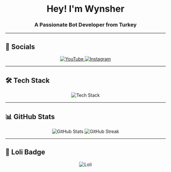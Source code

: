 <h1 align="center">Hey! I'm Wynsher</h1>
<h3 align="center">A Passionate Bot Developer from Turkey</h3>

---

## 🔗 Socials  
<p align="center">
  <a href="https://www.youtube.com/c/wynsherdev" target="_blank">
    <img src="https://img.shields.io/badge/-YouTube-FF0000?style=for-the-badge&logo=youtube&logoColor=white" alt="YouTube" />
  </a>
  <a href="https://instagram.com/wynsherdev" target="_blank">
    <img src="https://img.shields.io/badge/-Instagram-E4405F?style=for-the-badge&logo=instagram&logoColor=white" alt="Instagram" />
  </a>
</p>

---

## 🛠️ Tech Stack  
<p align="center">
  <img src="https://skillicons.dev/icons?i=js,html,css,python,nodejs,vscode,git,github,powershell,roblox" alt="Tech Stack" />
</p>

---

## 📊 GitHub Stats  
<p align="center">
  <img src="https://github-readme-stats.vercel.app/api?username=wynsher&show_icons=true&theme=tokyonight&hide_border=true" alt="GitHub Stats" />
  <img src="https://github-readme-streak-stats.herokuapp.com/?user=wynsher&theme=tokyonight&hide_border=true" alt="GitHub Streak" />
</p>

---

## 🌟 Loli Badge  
<p align="center">
  <img src="https://count.getloli.com/get/@wynsher?theme=moebooru&size=150" alt="Loli" />
</p>

